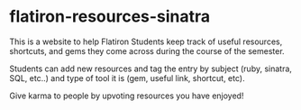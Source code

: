 # flatiron-resources-sinatra

This is a website to help Flatiron Students keep track of useful resources, shortcuts, and gems they come across during the course of the semester.

Students can add new resources and tag the entry by subject (ruby, sinatra, SQL, etc..) and type of tool it is (gem, useful link, shortcut, etc). 

Give karma to people by upvoting resources you have enjoyed!
